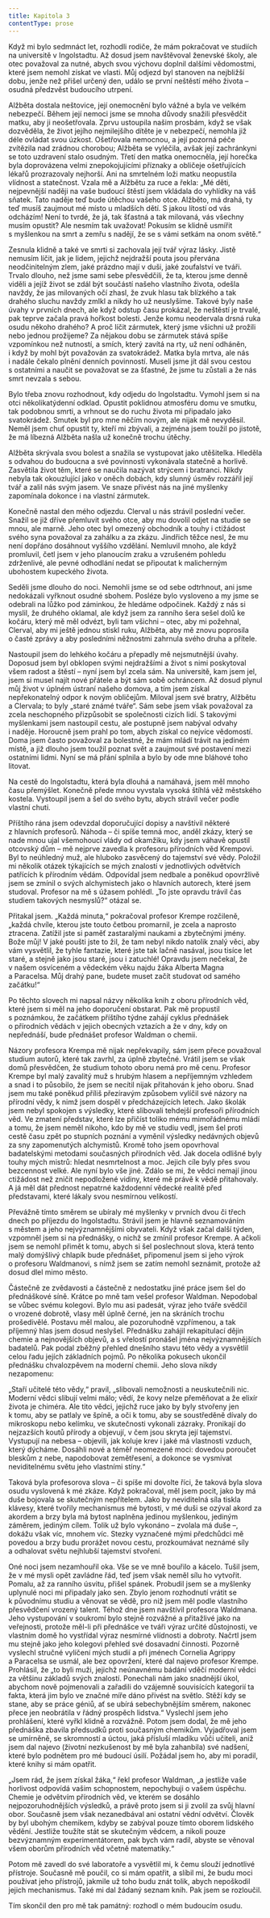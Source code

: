 ```yaml
---
title: Kapitola 3
contentType: prose
---
```


<section>

Když mi bylo sedmnáct let, rozhodli rodiče, že mám pokračovat ve studiích na universitě v Ingolstadtu. Až dosud jsem navštěvoval ženevské školy, ale otec považoval za nutné, abych svou výchovu doplnil dalšími vědomostmi, které jsem nemohl získat ve vlasti. Můj odjezd byl stanoven na nejbližší dobu, jenže než přišel určený den, událo se první neštěstí mého života – osudná předzvěst budoucího utrpení.

Alžběta dostala neštovice, její onemocnění bylo vážné a byla ve velkém nebezpečí. Během její nemoci jsme se mnoha důvody snažili přesvědčit matku, aby ji neošetřovala. Zprvu ustoupila našim prosbám, když se však dozvěděla, že život jejího nejmilejšího dítěte je v nebezpečí, nemohla již déle ovládat svou úzkost. Ošetřovala nemocnou, a její pozorná péče zvítězila nad zrádnou chorobou; Alžběta se vyléčila, avšak její zachránkyni se toto uzdravení stalo osudným. Třetí den matka onemocněla, její horečka byla doprovázena velmi znepokojujícími příznaky a obličeje ošetřujících lékařů prozrazovaly nejhorší. Ani na smrtelném loži matku neopustila vlídnost a statečnost. Vzala mě a Alžbětu za ruce a řekla: „Mé děti, nejpevnější naději na vaše budoucí štěstí jsem vkládala do vyhlídky na váš sňatek. Tato naděje teď bude útěchou vašeho otce. Alžběto, má drahá, ty teď musíš zaujmout mé místo u mladších dětí. S jakou lítostí od vás odcházím! Není to tvrdé, že já, tak šťastná a tak milovaná, vás všechny musím opustit? Ale nesmím tak uvažovat! Pokusím se klidně usmířit s myšlenkou na smrt a zemřu s nadějí, že se s vámi setkám na onom světě.“

Zesnula klidně a také ve smrti si zachovala její tvář výraz lásky. Jistě nemusím líčit, jak je lidem, jejichž nejdražší pouta jsou přervána neodčinitelným zlem, jaké prázdno mají v duši, jaké zoufalství ve tváři. Trvalo dlouho, než jsme sami sebe přesvědčili, že ta, kterou jsme denně viděli a jejíž život se zdál být součástí našeho vlastního života, odešla navždy, že jas milovaných očí zhasl, že zvuk hlasu tak blízkého a tak drahého sluchu navždy zmlkl a nikdy ho už ne­uslyšíme. Takové byly naše úvahy v prvních dnech, ale když odstup času prokázal, že neštěstí je trvalé, pak teprve začala pravá hořkost bolesti. Jenže komu neodervala drsná ruka osudu někoho drahého? A proč líčit zármutek, který jsme všichni už prožili nebo jednou prožijeme? Za nějakou dobu se zármutek stává spíše vzpomínkou než nutností, a smích, který zavítá na rty, už není odháněn, i když by mohl být považován za svatokrádež. Matka byla mrtva, ale nás i nadále čekalo plnění denních povinností. Museli jsme jít dál svou cestou s ostatními a naučit se považovat se za šťastné, že jsme tu zůstali a že nás smrt nevzala s sebou.

Bylo třeba znovu rozhodnout, kdy odjedu do Ingolstadtu. Vymohl jsem si na otci několikatýdenní odklad. Opustit poklidnou atmosféru domu ve smutku, tak podobnou smrti, a vrhnout se do ruchu života mi připadalo jako svatokrádež. Smutek byl pro mne něčím novým, ale nijak mě nevyděsil. Neměl jsem chuť opustit ty, kteří mi zbývali, a zejména jsem toužil po jistotě, že má líbezná Alžběta našla už konečně trochu útěchy.

Alžběta skrývala svou bolest a snažila se vystupovat jako utěšitelka. Hleděla s odvahou do budoucna a své povinnosti vykonávala statečně a horlivě. Zasvětila život těm, které se naučila nazývat strýcem i bratranci. Nikdy nebyla tak okouzlující jako v oněch dobách, kdy slunný úsměv rozzářil její tvář a zalil nás svým jasem. Ve snaze přivést nás na jiné myšlenky zapomínala dokonce i na vlastní zármutek.

Konečně nastal den mého odjezdu. Clerval u nás strávil poslední večer. Snažil se již dříve přemluvit svého otce, aby mu dovolil odjet na studie se mnou, ale marně. Jeho otec byl omezený obchodník a touhy i ctižádost svého syna považoval za zahálku a za zkázu. Jindřich těžce nesl, že mu není dopřáno dosáhnout vyššího vzdělání. Nemluvil mnoho, ale když promluvil, četl jsem v jeho planoucím zraku a vzrušeném pohledu zdrženlivé, ale pevné odhodlání nedat se připoutat k malicherným ubohostem kupeckého života.

Seděli jsme dlouho do noci. Nemohli jsme se od sebe odtrhnout, ani jsme nedokázali vyřknout osudné sbohem. Posléze bylo vysloveno a my jsme se odebrali na lůžko pod záminkou, že hledáme odpočinek. Každý z nás si myslil, že druhého oklamal, ale když jsem za ranního šera sešel dolů ke kočáru, který mě měl odvézt, byli tam všichni – otec, aby mi požehnal, Clerval, aby mi ještě jednou stiskl ruku, Alžběta, aby mě znovu poprosila o časté zprávy a aby posledními něžnostmi zahrnula svého druha a přítele.

Nastoupil jsem do lehkého kočáru a přepadly mě nejsmutnější úvahy. Doposud jsem byl obklopen svými nejdražšími a život s nimi poskytoval všem radost a štěstí – nyní jsem byl zcela sám. Na universitě, kam jsem jel, jsem si musel najít nové přátele a být sám sobě ochráncem. Až dosud plynul můj život v úplném ústraní našeho domova, a tím jsem získal nepřekonatelný odpor k novým obličejům. Miloval jsem své bratry, Alžbětu a Clervala; to byly „staré známé tváře“. Sám sebe jsem však považoval za zcela neschopného přizpůsobit se společnosti cizích lidí. S takovými myšlenkami jsem nastoupil cestu, ale postupně jsem nabýval odvahy i naděje. Horoucně jsem prahl po tom, abych získal co nejvíce vědomostí. Doma jsem často považoval za bolestné, že mám mládí trávit na jediném místě, a již dlouho jsem toužil poznat svět a zaujmout své postavení mezi ostatními lidmi. Nyní se má přání splnila a bylo by ode mne bláhové toho litovat.

Na cestě do Ingolstadtu, která byla dlouhá a namáhavá, jsem měl mnoho času přemýšlet. Konečně přede mnou vyvstala vysoká štíhlá věž městského kostela. Vystoupil jsem a šel do svého bytu, abych strávil večer podle vlastní chuti.

Příštího rána jsem odevzdal doporučující dopisy a navštívil některé z hlavních profesorů. Náhoda – či spíše temná moc, anděl zkázy, který se nade mnou ujal všemohoucí vlády od okamžiku, kdy jsem váhavě opustil otcovský dům – mě nejprve zavedla k profesoru přírodních věd Krempovi. Byl to neúhledný muž, ale hluboko zasvěcený do tajemství své vědy. Položil mi několik otázek týkajících se mých znalostí v jednotlivých odvětvích patřících k přírodním vědám. Odpovídal jsem nedbale a poněkud opovržlivě jsem se zmínil o svých alchymistech jako o hlavních autorech, které jsem studoval. Profesor na mě s úžasem pohlédl. „To jste opravdu trávil čas studiem takových nesmyslů?“ otázal se.

Přitakal jsem. „Každá minuta,“ pokračoval profesor Krempe rozčileně, „každá chvíle, kterou jste touto četbou promarnil, je zcela a naprosto ztracena. Zatížil jste si paměť zastaralými naukami a zbytečnými jmény. Bože můj! V jaké poušti jste to žil, že tam nebyl nikdo natolik znalý věci, aby vám vysvětlil, že tyhle fantazie, které jste tak lačně nasával, jsou tisíce let staré, a stejně jako jsou staré, jsou i zatuchlé! Opravdu jsem nečekal, že v našem osvíceném a vědeckém věku najdu žáka Alberta Magna a Paracelsa. Můj drahý pane, budete muset začít studovat od samého začátku!“

Po těchto slovech mi napsal názvy několika knih z oboru přírodních věd, které jsem si měl na jeho doporučení obstarat. Pak mě propustil s poznámkou, že začátkem příštího týdne zahájí cyklus přednášek o přírodních vědách v jejich obecných vztazích a že v dny, kdy on nepřednáší, bude přednášet profesor Waldman o chemii.

Názory profesora Krempa mě nijak nepřekvapily, sám jsem přece považoval studium autorů, které tak zavrhl, za úplně zbytečné. Vrátil jsem se však domů přesvědčen, že studium tohoto oboru nemá pro mě cenu. Profesor Krempe byl malý zavalitý muž s hrubým hlasem a nepříjemným vzhledem a snad i to působilo, že jsem se necítil nijak přitahován k jeho oboru. Snad jsem mu také poněkud příliš přezíravým způsobem vylíčil své názory na přírodní vědy, k nimž jsem dospěl v předcházejících letech. Jako školák jsem nebyl spokojen s výsledky, které slibovali tehdejší profesoři přírodních věd. Ve zmatení představ, které lze přičíst toliko mému mimořádnému mládí a tomu, že jsem neměl nikoho, kdo by mě ve studiu vedl, jsem šel proti cestě času zpět po stupních poznání a vyměnil výsledky nedávných objevů za sny zapomenutých alchymistů. Kromě toho jsem opovrhoval badatelskými metodami současných přírodních věd. Jak docela odlišné byly touhy mých mistrů: hledat nesmrtelnost a moc. Jejich cíle byly přes svou bezcennost velké. Ale nyní bylo vše jiné. Zdálo se mi, že vědci nemají jinou ctižádost než zničit nepodložené vidiny, které mě právě k vědě přitahovaly. A já měl dát přednost nepatrné každodenní vědecké realitě před představami, které lákaly svou nesmírnou velikostí.

Převážně tímto směrem se ubíraly mé myšlenky v prvních dvou či třech dnech po příjezdu do Ingolstadtu. Strávil jsem je hlavně seznamováním s městem a jeho nejvýznamnějšími obyvateli. Když však začal další týden, vzpomněl jsem si na přednášky, o nichž se zmínil profesor Krempe. A ačkoli jsem se nemohl přimět k tomu, abych si šel poslechnout slova, která tento malý domýšlivý chlapík bude přednášet, připomenul jsem si jeho výrok o profesoru Waldmanovi, s nímž jsem se zatím nemohl seznámit, protože až dosud dlel mimo město.

Částečně ze zvědavosti a částečně z nedostatku jiné práce jsem šel do přednáškové síně. Krátce po mně tam vešel profesor Wald­man. Nepodobal se vůbec svému kolegovi. Bylo mu asi padesát, výraz jeho tváře svědčil o vrozené dobrotě, vlasy měl úplně černé, jen na skráních trochu prošedivělé. Postavu měl malou, ale pozoruhodně vzpřímenou, a tak příjemný hlas jsem dosud neslyšel. Přednášku zahájil rekapitulací dějin chemie a nejnovějších objevů, a s vřelostí pronášel jména nejvýznamnějších badatelů. Pak podal zběžný přehled dnešního stavu této vědy a vysvětlil celou řadu jejích základních pojmů. Po několika pokusech ukončil přednášku chvalozpěvem na moderní chemii. Jeho slova nikdy nezapomenu:

„Staří učitelé této vědy,“ pravil, „slibovali nemožnosti a neuskutečnili nic. Moderní vědci slibují velmi málo; vědí, že kovy nelze přeměňovat a že elixír života je chiméra. Ale tito vědci, jejichž ruce jako by byly stvořeny jen k tomu, aby se patlaly ve špíně, a oči k tomu, aby se soustředěně dívaly do mikroskopu nebo kelímku, ve skutečnosti vykonali zázraky. Pronikají do nejzazších koutů přírody a objevují, v čem jsou skryta její tajemství. Vystupují na nebesa – objevili, jak koluje krev i jaké má vlastnosti vzduch, který dýcháme. Dosáhli nové a téměř neomezené moci: dovedou poroučet bleskům z nebe, napodobovat zemětřesení, a dokonce se vysmívat neviditelnému světu jeho vlastními stíny.“

Taková byla profesorova slova – či spíše mi dovolte říci, že taková byla slova osudu vyslovená k mé zkáze. Když pokračoval, měl jsem pocit, jako by má duše bojovala se skutečným nepřítelem. Jako by neviditelná síla tiskla klávesy, které tvořily mechanismus mé bytosti, v mé duši se ozýval akord za akordem a brzy byla má bytost naplněna jedinou myšlenkou, jediným záměrem, jediným cílem. Tolik už bylo vykonáno – zvolala má duše –, dokážu však víc, mnohem víc. Stezky vyznačené mými předchůdci mě povedou a brzy budu prorážet novou cestu, prozkoumávat neznámé síly a odhalovat světu nejhlubší tajemství stvoření.

Oné noci jsem nezamhouřil oka. Vše se ve mně bouřilo a kácelo. Tušil jsem, že v mé mysli opět zavládne řád, teď jsem však neměl sílu ho vytvořit. Pomalu, až za ranního úsvitu, přišel spánek. Probudil jsem se a myšlenky uplynulé noci mi připadaly jako sen. Zbylo jenom rozhodnutí vrátit se k původnímu studiu a věnovat se vědě, pro niž jsem měl podle vlastního přesvědčení vrozený talent. Téhož dne jsem navštívil profesora Waldmana. Jeho vystupování v soukromí bylo stejně rozvážné a přitažlivé jako na veřejnosti, protože měl-li při přednášce ve tváři výraz určité důstojnosti, ve vlastním domě ho vystřídal výraz nesmírné vlídnosti a dobroty. Načrtl jsem mu stejně jako jeho kolegovi přehled své dosavadní činnosti. Pozorně vyslechl stručné vylíčení mých studií a při jménech Cornelia Agrippy a Paracelsa se usmál, ale bez opovržení, které dal najevo profesor Krempe. Prohlásil, že „to byli muži, jejichž neúnavnému bádání vděčí moderní vědci za většinu základů svých znalostí. Ponechali nám jako snadnější úkol, abychom nově pojmenovali a zařadili do vzájemně souvisících kategorií ta fakta, která jim bylo ve značné míře dáno přivést na světlo. Stěží kdy se stane, aby se práce géniů, ať se ubírá sebechybnějším směrem, nakonec přece jen neobrátila v řádný prospěch lidstva.“ Vyslechl jsem jeho prohlášení, které vyřkl klidně a rozvážně. Potom jsem dodal, že mě jeho přednáška zbavila předsudků proti současným chemikům. Vyjadřoval jsem se umírněně, se skromností a úctou, jaká přísluší mladíku vůči učiteli, aniž jsem dal najevo (životní nezkušenost by mě byla zahanbila) své nadšení, které bylo podnětem pro mé budoucí úsilí. Požádal jsem ho, aby mi poradil, které knihy si mám opatřit.

„Jsem rád, že jsem získal žáka,“ řekl profesor Waldman, „a jestliže vaše horlivost odpovídá vašim schopnostem, nepochybuji o vašem úspěchu. Chemie je odvětvím přírodních věd, ve kterém se dosáhlo nejpozoruhodnějších výsledků, a právě proto jsem si ji zvolil za svůj hlavní obor. Současně jsem však nezanedbával ani ostatní vědní odvětví. Člověk by byl ubohým chemikem, kdyby se zabýval pouze tímto oborem lidského vědění. Jestliže toužíte stát se skutečným vědcem, a nikoli pouze bezvýznamným experimentátorem, pak bych vám radil, abyste se věnoval všem oborům přírodních věd včetně matematiky.“

Potom mě zavedl do své laboratoře a vysvětlil mi, k čemu slouží jednotlivé přístroje. Současně mě poučil, co si mám opatřit, a slíbil mi, že budu moci používat jeho přístrojů, jakmile už toho budu znát tolik, abych nepoškodil jejich mechanismus. Také mi dal žádaný seznam knih. Pak jsem se rozloučil.

Tím skončil den pro mě tak památný: rozhodl o mém budoucím osudu.

</section>
